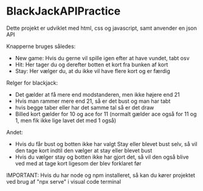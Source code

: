 # BlackJackAPIPractice
Dette projekt er udviklet med html, css og javascript, samt anvender en json API

Knapperne bruges således:
- New game: Hvis du gerne vil spille igen efter at have vundet, tabt osv
- Hit: Her tager du og derefter botten et kort fra bunken af kort
- Stay: Her vælger du, at du ikke vil have flere kort og er færdig

Relger for blackjack:
- Det gælder at få mere end modstanderen, men ikke højere end 21
- Hvis man rammer mere end 21, så er det bust og man har tabt
- hvis begge taber eller har det samme tal så er det draw
- Billed kort gælder for 10 og ace for 11 (normalt gælder ace også for 11 og 1, men fik ikke lige lavet det med 1 også)

Andet:
- Hvis du får bust og botten ikke har valgt Stay eller blevet bust selv, så vil den tage kort indtil den vælger at stay eller blevet bust
- Hvis du vælger stay og botten ikke har gjort det, så vil den også blive ved med at tage kort ligesom der blev forklaret før

IMPORTANT: Hvis du har node og npm installeret, så kan du kører projektet ved brug af "npx serve" i visual code terminal
